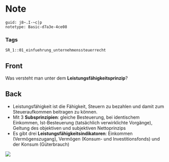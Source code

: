 # Note
```
guid: j8~.I-~c|p
notetype: Basic-d7a3e-4ce08
```

### Tags
```
SR_1::01_einfuehrung_unternehmenssteuerrecht
```

## Front
Was versteht man unter dem <b>Leistungsfähigkeitsprinzip</b>?

## Back
<ul>
  <li>Leistungsfähigkeit ist die Fähigkeit, Steuern zu bezahlen und
  damit zum Steueraufkommen beitragen zu können.
  <li>Mit 3 <b>Subsprinzipien</b>: gleiche Besteuerung, bei
  identischem Einkommen, Ist-Besteuerung (tatsächlich verwirklichte
  Vorgänge), Geltung des objektiven und subjektiven Nettoprinzips
  <li>Es gibt drei <b>Leistungsfähigkeitsindikatoren</b>: Einkommen
  (Vermögenszugang), Vermögen (Konsum- und Investitionsfonds) und
  der Konsum (Güterbrauch)
</ul>
<div><img src="paste-83c9b9b6488bd2d9d7397acab4ab479c0d254ffc.jpg"></div>
